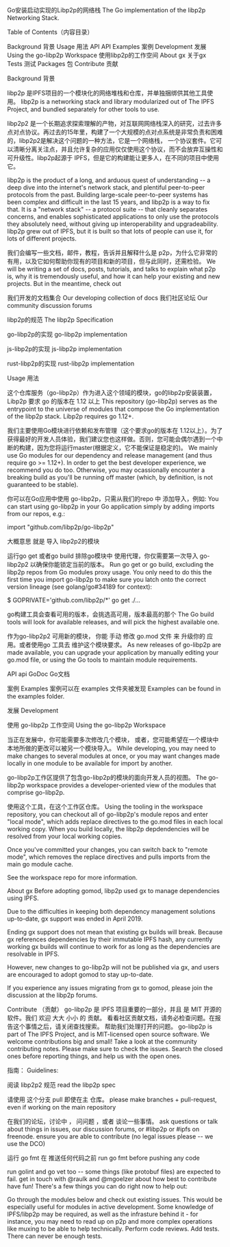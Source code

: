 Go安装启动实现的Libp2p的网络栈
The Go implementation of the libp2p Networking Stack.

Table of Contents（内容目录）

Background        背景
Usage             用法
API               API
Examples          案例
Development       发展
Using the go-libp2p Workspace   使用libp2p的工作空间
About gx          关于gx
Tests             测试
Packages          包
Contribute        贡献


Background       背景

libp2p 是IPFS项目的一个模块化的网络堆栈和仓库，并单独捆绑供其他工具使用。
libp2p is a networking stack and library modularized out of The IPFS Project, and bundled separately for other tools to use.



libp2p2 是一个长期追求探索理解的产物，对互联网网络栈深入的研究，过去许多点对点协议。再过去的15年里，构建了一个大规模的点对点系统是非常负责和困难的，libp2p2是解决这个问题的一种方法，它是一个网络栈， 一个协议套件。它可以清晰分离关注点，并且允许复杂的应用仅仅使用这个协议，而不会放弃互操性和可升级性。libp2p起源于 IPFS，但是它的构建能让更多人，在不同的项目中使用它。

libp2p is the product of a long, and arduous quest of understanding -- a deep dive into the internet's network stack, and plentiful peer-to-peer protocols from the past. Building large-scale peer-to-peer systems has been complex and difficult in the last 15 years, and libp2p is a way to fix that. It is a "network stack" -- a protocol suite -- that cleanly separates concerns, and enables sophisticated applications to only use the protocols they absolutely need, without giving up interoperability and upgradeability. libp2p grew out of IPFS, but it is built so that lots of people can use it, for lots of different projects.

我们会编写一些文档，邮件，教程，告诉并且解释什么是 p2p，为什么它非常的有用，以及它如何帮助你现有的项目和新的项目，但与此同时，还需检验。
We will be writing a set of docs, posts, tutorials, and talks to explain what p2p is, why it is tremendously useful, and how it can help your existing and new projects. But in the meantime, check out

我们开发的文档集合
Our developing collection of docs
我们社区论坛
Our community discussion forums

libp2p的规范
The libp2p Specification

go-libp2p的实现
go-libp2p implementation

js-libp2p的实现
js-libp2p implementation

rust-libp2p的实现
rust-libp2p implementation



Usage  用法

这个仓库服务（go-libp2p）作为进入这个领域的模块，go的libp2p安装装置，Libp2p  要求 go 的版本在 1.12 以上
This repository (go-libp2p) serves as the entrypoint to the universe of modules that compose the Go implementation of the libp2p stack. Libp2p requires go 1.12+.

我们主要使用Go模块进行依赖和发布管理（这个要求go的版本在 1.12以上）。为了获得最好的开发人员体验，我们建议您也这样做。否则，您可能会偶尔遇到一个中断的构建，因为您将运行master(根据定义，它不能保证是稳定的)。
We mainly use Go modules for our dependency and release management (and thus require go >= 1.12+). In order to get the best developer experience, we recommend you do too. Otherwise, you may ocassionally encounter a breaking build as you'll be running off master (which, by definition, is not guaranteed to be stable).

你可以在Go应用中使用  go-libp2p，只需从我们的repo 中 添加导入，例如:
You can start using go-libp2p in your Go application simply by adding imports from our repos, e.g.:

import "github.com/libp2p/go-libp2p"

大概意思 就是 导入 libp2p2的模块


运行go get 或者go build 排除go模块中 使用代理，你仅需要第一次导入 go-libp2p2 以确保你能锁定当前的版本。
Run go get or go build, excluding the libp2p repos from Go modules proxy usage. You only need to do this the first time you import go-libp2p to make sure you latch onto the correct version lineage (see golang/go#34189 for context):

$ GOPRIVATE='github.com/libp2p/*' go get ./...


go构建工具会查看可用的版本，会挑选高可用，版本最高的那个
The Go build tools will look for available releases, and will pick the highest available one.

作为go-libp2p2 可用新的模块，  你能 手动 修改  go.mod 文件 来 升级你的 应用。或者使用go 工具去 维护这个模块要求。
As new releases of go-libp2p are made available, you can upgrade your application by manually editing your go.mod file, or using the Go tools to maintain module requirements.



API                    api
GoDoc                  Go文档


案例
Examples
案例可以在 examples 文件夹被发现 
Examples can be found in the examples folder.


发展
Development

使用 go-libp2p 工作空间
Using the go-libp2p Workspace

当正在发展中，你可能需要多次修改几个模块， 或者，您可能希望在一个模块中本地所做的更改可以被另一个模块导入。
While developing, you may need to make changes to several modules at once, or you may want changes made locally in one module to be available for import by another.

go-libp2p工作区提供了包含go-libp2p的模块的面向开发人员的视图。
The go-libp2p workspace provides a developer-oriented view of the modules that comprise go-libp2p.


使用这个工具，在这个工作区仓库。
Using the tooling in the workspace repository, you can checkout all of go-libp2p's module repos and enter "local mode", which adds replace directives to the go.mod files in each local working copy. When you build locally, the libp2p depdendencies will be resolved from your local working copies.

Once you've committed your changes, you can switch back to "remote mode", which removes the replace directives and pulls imports from the main go module cache.

See the workspace repo for more information.

About gx
Before adopting gomod, libp2p used gx to manage dependencies using IPFS.

Due to the difficulties in keeping both dependency management solutions up-to-date, gx support was ended in April 2019.

Ending gx support does not mean that existing gx builds will break. Because gx references dependencies by their immutable IPFS hash, any currently working gx builds will continue to work for as long as the dependencies are resolvable in IPFS.

However, new changes to go-libp2p will not be published via gx, and users are encouraged to adopt gomod to stay up-to-date.

If you experience any issues migrating from gx to gomod, please join the discussion at the libp2p forums.




Contribute   （贡献）
go-libp2p 是 IPFS 项目重要的一部分，并且 是 MIT 开源的软件。我们 欢迎 大大 小小 的 贡献。 看看社区贡献文档，请务必检查问题。在报告这个事情之后，请关闭查找搜索。 帮助我们处理打开的问题。
go-libp2p is part of The IPFS Project, and is MIT-licensed open source software. We welcome contributions big and small! Take a look at the community contributing notes. Please make sure to check the issues. Search the closed ones before reporting things, and help us with the open ones.

指南：
Guidelines:

阅读 libp2p2 规范
read the libp2p spec

请使用  这个分支  pull       即使在主 仓库。
please make branches + pull-request, even if working on the main repository

在我们的论坛，讨论中 ， 问问题 ，或者 谈论一些事情。 
ask questions or talk about things in issues, our discussion forums, or #libp2p or #ipfs on freenode.
ensure you are able to contribute (no legal issues please -- we use the DCO)

运行 go fmt  在 推送任何代码之前
run go fmt before pushing any code

run golint and go vet too -- some things (like protobuf files) are expected to fail.
get in touch with @raulk and @mgoelzer about how best to contribute
have fun!
There's a few things you can do right now to help out:

Go through the modules below and check out existing issues. This would be especially useful for modules in active development. Some knowledge of IPFS/libp2p may be required, as well as the infrasture behind it - for instance, you may need to read up on p2p and more complex operations like muxing to be able to help technically.
Perform code reviews.
Add tests. There can never be enough tests.